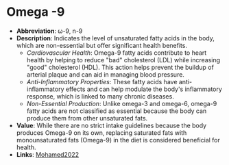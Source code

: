 # Omega -9

* **Abbreviation**: ω-9, n-9
* **Description**: Indicates the level of unsaturated fatty acids in the body, which are non-essential but offer significant health benefits.
    * *Cardiovascular Health*: Omega-9 fatty acids contribute to heart health by helping to reduce "bad" cholesterol (LDL) while increasing "good" cholesterol (HDL). This action helps prevent the buildup of arterial plaque and can aid in managing blood pressure.
    * *Anti-Inflammatory Properties*: These fatty acids have anti-inflammatory effects and can help modulate the body's inflammatory response, which is linked to many chronic diseases.
    * *Non-Essential Production*: Unlike omega-3 and omega-6, omega-9 fatty acids are not classified as essential because the body can produce them from other unsaturated fats.
* **Value**: While there are no strict intake guidelines because the body produces Omega-9 on its own, replacing saturated fats with monounsaturated fats (Omega-9) in the diet is considered beneficial for health.
* **Links**:
    [Mohamed2022](https://doi.org/10.1186/s43141-022-00329-0 "Omega-9 fatty acids: potential roles in inflammation and cancer management")

